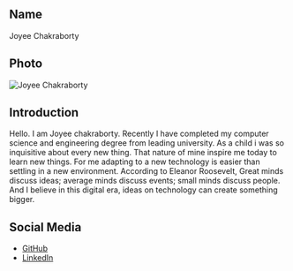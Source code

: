 ## Name
Joyee Chakraborty

## Photo
![Joyee Chakraborty](https://joyee-ck.netlify.app/assets/port.2-0079665d.jpg)

## Introduction
Hello. I am Joyee chakraborty. Recently I have completed my computer science and engineering degree from leading university. As a child i was so inquisitive about every new thing. That nature of mine inspire me today to learn new things. For me adapting to a new technology is easier than settling in a new environment. According to Eleanor Roosevelt, Great minds discuss ideas; average minds discuss events; small minds discuss people. And I believe in this digital era, ideas on technology can create something bigger.

## Social Media
- [GitHub](https://github.com/ck-joyee)
- [LinkedIn](https://www.linkedin.com/in/joyee-chakraborty-8b5b50229/)